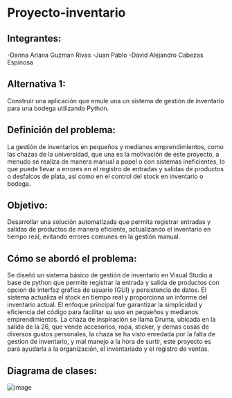 # Proyecto-inventario
## Integrantes:
-Danna Ariana Guzman Rivas
-Juan Pablo
-David Alejandro Cabezas Espinosa

## Alternativa 1:
Construir una aplicación que emule una un sistema de gestión de inventario para una bodega utilizando Python.

## Definición del problema:
La gestión de inventarios en pequeños y medianos emprendimientos, como las chazas de la universidad, que una es la motivación de este proyecto, a menudo se realiza de manera manual a papel o con sistemas ineficientes, lo que puede llevar a errores en el registro de entradas y salidas de productos o desfalcos de plata, así como en el control del stock en inventario o bodega.

  ## Objetivo: 
  Desarrollar una solución automatizada que permita registrar entradas y salidas de productos de manera eficiente, actualizando el inventario en tiempo real, evitando     errores comunes en la gestión manual.

## Cómo se abordó el problema: 
Se diseñó un sistema básico de gestión de inventario en Visual Studio a base de python que permite registrar la entrada y salida de productos con opcion de interfaz grafica de usuario (GUI) y persistencia de datos. El sistema actualiza el stock en tiempo real y proporciona un informe del inventario actual. El enfoque principal fue garantizar la simplicidad y eficiencia del código para facilitar su uso en pequeños y medianos emprendimientos. La chaza de inspiración se llama Druma, ubicada en la salida de la 26, que vende accesorios, ropa, sticker, y demas cosas de diversos gustos personales, la chaza se ha visto enredada por la falta de gestion de inventario, y mal manejo a la hora de surtir, este proyecto es para ayudarla a la organización, el inventariado y el registro de ventas.


## Diagrama de clases:
![image](https://github.com/user-attachments/assets/7f6f45e6-8875-4f5c-ba68-3b6a90c3d167)
